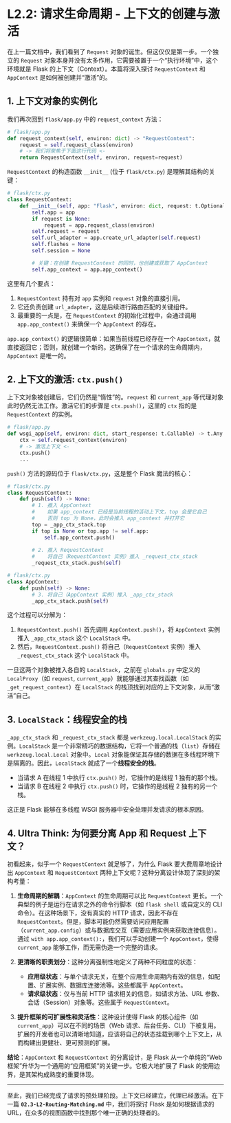# L2.2: 请求生命周期 - 上下文的创建与激活

在上一篇文档中，我们看到了 `Request` 对象的诞生。但这仅仅是第一步。一个独立的 `Request` 对象本身并没有太多作用，它需要被置于一个“执行环境”中，这个环境就是 Flask 的上下文（Context）。本篇将深入探讨 `RequestContext` 和 `AppContext` 是如何被创建并“激活”的。

## 1. 上下文对象的实例化

我们再次回到 `flask/app.py` 中的 `request_context` 方法：

```python
# flask/app.py
def request_context(self, environ: dict) -> "RequestContext":
    request = self.request_class(environ)
    # -> 我们将聚焦于下面这行代码 <-
    return RequestContext(self, environ, request=request)
```

`RequestContext` 的构造函数 `__init__` (位于 `flask/ctx.py`) 是理解其结构的关键：

```python
# flask/ctx.py
class RequestContext:
    def __init__(self, app: "Flask", environ: dict, request: t.Optional["Request"] = None):
        self.app = app
        if request is None:
            request = app.request_class(environ)
        self.request = request
        self.url_adapter = app.create_url_adapter(self.request)
        self.flashes = None
        self.session = None

        # 关键：在创建 RequestContext 的同时，也创建或获取了 AppContext
        self.app_context = app.app_context()
```

这里有几个要点：

1.  `RequestContext` 持有对 `app` 实例和 `request` 对象的直接引用。
2.  它还负责创建 `url_adapter`，这是后续进行路由匹配的关键组件。
3.  最重要的一点是，在 `RequestContext` 的初始化过程中，会通过调用 `app.app_context()` 来确保一个 `AppContext` 的存在。

`app.app_context()` 的逻辑很简单：如果当前线程已经存在一个 `AppContext`，就直接返回它；否则，就创建一个新的。这确保了在一个请求的生命周期内，`AppContext` 是唯一的。

## 2. 上下文的激活: `ctx.push()`

上下文对象被创建后，它们仍然是“惰性”的。`request` 和 `current_app` 等代理对象此时仍然无法工作。激活它们的步骤是 `ctx.push()`，这里的 `ctx` 指的是 `RequestContext` 的实例。

```python
# flask/app.py
def wsgi_app(self, environ: dict, start_response: t.Callable) -> t.Any:
    ctx = self.request_context(environ)
    # -> 激活上下文 <-
    ctx.push()
    ...
```

`push()` 方法的源码位于 `flask/ctx.py`，这是整个 Flask 魔法的核心：

```python
# flask/ctx.py
class RequestContext:
    def push(self) -> None:
        # 1. 推入 AppContext
        #    如果 app_context 已经是当前线程的活动上下文，top 会是它自己
        #    否则 top 为 None，此时会推入 app_context 并打开它
        top = _app_ctx_stack.top
        if top is None or top.app != self.app:
            self.app_context.push()
        
        # 2. 推入 RequestContext
        #    将自己（RequestContext 实例）推入 _request_ctx_stack
        _request_ctx_stack.push(self)

# flask/ctx.py
class AppContext:
    def push(self) -> None:
        # 3. 将自己（AppContext 实例）推入 _app_ctx_stack
        _app_ctx_stack.push(self)
```

这个过程可以分解为：

1.  `RequestContext.push()` 首先调用 `AppContext.push()`，将 `AppContext` 实例推入 `_app_ctx_stack` 这个 `LocalStack` 中。
2.  然后，`RequestContext.push()` 将自己（`RequestContext` 实例）推入 `_request_ctx_stack` 这个 `LocalStack` 中。

一旦这两个对象被推入各自的 `LocalStack`，之前在 `globals.py` 中定义的 `LocalProxy`（如 `request`, `current_app`）就能够通过其查找函数（如 `_get_request_context`）在 `LocalStack` 的栈顶找到对应的上下文对象，从而“激活”自己。

## 3. `LocalStack`：线程安全的栈

`_app_ctx_stack` 和 `_request_ctx_stack` 都是 `werkzeug.local.LocalStack` 的实例。`LocalStack` 是一个非常精巧的数据结构，它将一个普通的栈（`list`）存储在 `werkzeug.local.Local` 对象中。`Local` 对象能保证其存储的数据在多线程环境下是隔离的。因此，`LocalStack` 就成了一个**线程安全的栈**。

-   当请求 A 在线程 1 中执行 `ctx.push()` 时，它操作的是线程 1 独有的那个栈。
-   当请求 B 在线程 2 中执行 `ctx.push()` 时，它操作的是线程 2 独有的另一个栈。

这正是 Flask 能够在多线程 WSGI 服务器中安全处理并发请求的根本原因。

## 4. Ultra Think: 为何要分离 App 和 Request 上下文？

初看起来，似乎一个 `RequestContext` 就足够了，为什么 Flask 要大费周章地设计出 `AppContext` 和 `RequestContext` 两种上下文呢？这种分离设计体现了深刻的架构考量：

1.  **生命周期的解耦**：`AppContext` 的生命周期可以比 `RequestContext` 更长。一个典型的例子是运行在请求之外的命令行脚本（如 `flask shell` 或自定义的 CLI 命令）。在这种场景下，没有真实的 HTTP 请求，因此不存在 `RequestContext`。但是，脚本可能仍然需要访问应用配置（`current_app.config`）或与数据库交互（需要应用实例来获取连接信息）。通过 `with app.app_context():`，我们可以手动创建一个 `AppContext`，使得 `current_app` 能够工作，而无需伪造一个完整的请求。

2.  **更清晰的职责划分**：这种分离强制性地定义了两种不同粒度的状态：
    -   **应用级状态**：与单个请求无关，在整个应用生命周期内有效的信息，如配置、扩展实例、数据库连接池等。这些都属于 `AppContext`。
    -   **请求级状态**：仅与当前 HTTP 请求相关的信息，如请求方法、URL 参数、会话（Session）对象等。这些属于 `RequestContext`。

3.  **提升框架的可扩展性和灵活性**：这种设计使得 Flask 的核心组件（如 `current_app`）可以在不同的场景（Web 请求、后台任务、CLI）下被复用。扩展的开发者也可以清晰地知道，应该将自己的状态挂载到哪个上下文上，从而构建出更健壮、更可预测的扩展。

**结论**：`AppContext` 和 `RequestContext` 的分离设计，是 Flask 从一个单纯的“Web 框架”升华为一个通用的“应用框架”的关键一步。它极大地扩展了 Flask 的使用边界，是其架构成熟度的重要体现。

---

至此，我们已经完成了请求的预处理阶段。上下文已经建立，代理已经激活。在下一篇 **`02.3-L2-Routing-Matching.md`** 中，我们将探讨 Flask 是如何根据请求的 URL，在众多的视图函数中找到那个唯一正确的处理者的。